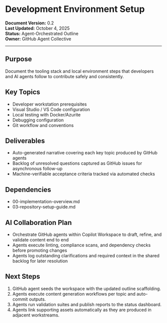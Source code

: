 # Development Environment Setup

**Document Version:** 0.2  
**Last Updated:** October 4, 2025  
**Status:** Agent-Orchestrated Outline  
**Owner:** GitHub Agent Collective

---

## Purpose

Document the tooling stack and local environment steps that developers and AI agents follow to contribute safely and consistently.

## Key Topics

- Developer workstation prerequisites
- Visual Studio / VS Code configuration
- Local testing with Docker/Azurite
- Debugging configuration
- Git workflow and conventions

## Deliverables

- Auto-generated narrative covering each key topic produced by GitHub agents
- Backlog of unresolved questions captured as GitHub issues for asynchronous follow-up
- Machine-verifiable acceptance criteria tracked via automated checks

## Dependencies

- 00-implementation-overview.md
- 03-repository-setup-guide.md

## AI Collaboration Plan

- Orchestrate GitHub agents within Copilot Workspace to draft, refine, and validate content end to end
- Agents execute linting, compliance scans, and dependency checks before promoting changes
- Agents log outstanding clarifications and required context in the shared backlog for later resolution

## Next Steps

1. GitHub agent seeds the workspace with the updated outline scaffolding.
2. Agents execute content generation workflows per topic and auto-commit outputs.
3. Agents run validation suites and publish reports to the status dashboard.
4. Agents link supporting assets automatically as they are produced in adjacent workstreams.
